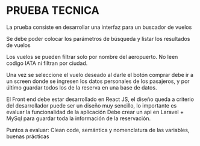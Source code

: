 # PRUEBA TECNICA

La prueba consiste en desarrollar una interfaz para un buscador de vuelos

Se debe poder colocar los parámetros de búsqueda y listar los resultados de vuelos

Los vuelos se pueden filtrar solo por nombre del aeropuerto. No leen codigo IATA ni filtran por ciudad.

Una vez se seleccione el vuelo deseado al darle el botón comprar debe ir a un screen donde se
ingresen los datos personales de los pasajeros, y por último guardar todos los de la reserva en
una base de datos.

El Front end debe estar desarrollado en React JS, el diseño queda a criterio del desarrollador puede ser un
diseño muy sencillo, lo importante es evaluar la funcionalidad de la aplicación
Debe crear un api en Laravel + MySql para guardar toda la información de la reservación.

Puntos a evaluar: Clean code, semántica y nomenclatura de las variables, buenas prácticas